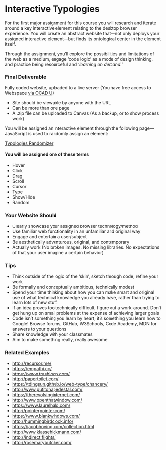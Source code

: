 # Interactive Typologies

For the first major assignment for this course you will research and iterate around a key interactive element relating to the desktop browser experience. You will create an abstract website that—not only deploys your assigned interactive element—but finds its ontological center in the element itself.

Through the assignment, you’ll explore the possibilities and limitations of the web as a medium, engage ‘code logic’ as a mode of design thinking, and practice being resourceful and _‘learning on demand.’_

### Final Deliverable

Fully coded website, uploaded to a live server (You have free access to Webspace [via OCAD U](https://ocaduwebspace.ca/))

- Site should be viewable by anyone with the URL
- Can be more than one page
- A .zip file can be uploaded to Canvas (As a backup, or to show process work)

You will be assigned an interactive element through the following page—JavaScript is used to randomly assign an element:

[Typologies Randomizer](./interactive-typologies-randomizer)

#### You will be assigned one of these terms

- Hover
- Click
- Drag
- Scroll
- Cursor
- Type
- Show/Hide
- Random

### Your Website Should

- Clearly showcase your assigned browser technology/method
- Use familiar web functionality in an unfamiliar and original way
- Engage and entertain a user/subject
- Be aesthetically adventurous, original, and contemporary
- Actually work (No broken images. No missing libraries. No expectations of that your user imagine a certain behavior)

### Tips

- Think outside of the logic of the ‘skin’, sketch through code, refine your work
- Be formally and conceptually ambitious, technically modest
- Spend your time thinking about how you can make smart and original use of what technical knowledge you already have, rather than trying to learn lots of new stuff
- If an idea proves too technically difficult, figure out a work-around. Don’t get hung up on small problems at the expense of achieving larger goals
- Code isn’t something you learn by heart; it’s something you learn how to Google! Browse forums, GitHub, W3Schools, Code Academy, MDN for answers to your questions
- Share knowledge with your classmates
- Aim to make something really, really awesome

### Related Examples

- http://recursor.me/
- https://empathi.cc/
- https://www.trashloop.com/
- http://papertoilet.com/
- https://tdingsun.github.io/web-type/chancery/
- http://www.putitonapedestal.com/
- https://therevolvinginternet.com/
- http://www.openthatwindow.com/
- https://www.laurelhalo.com/
- http://pointerpointer.com/
- https://www.blankwindows.com/
- http://hummingbirdclock.info/
- https://jacobhoving.com/collection.html
- http://www.klassehickmann.com/
- http://indirect.flights/
- http://rosemarybutcher.com/
